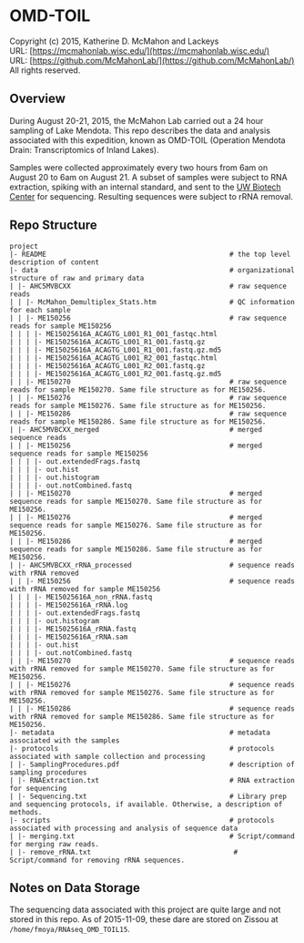 OMD-TOIL
===
Copyright (c) 2015, Katherine D. McMahon and Lackeys  
URL: [https://mcmahonlab.wisc.edu/](https://mcmahonlab.wisc.edu/)  
URL: [https://github.com/McMahonLab/](https://github.com/McMahonLab/)  
All rights reserved.

Overview
--
During August 20-21, 2015, the McMahon Lab carried out a 24 hour sampling of Lake Mendota. This repo describes the data and analysis associated with this expedition, known as OMD-TOIL (Operation Mendota Drain: Transcriptomics of Inland Lakes).

Samples were collected approximately every two hours from 6am on August 20 to 6am on August 21. A subset of samples were subject to RNA extraction, spiking with an internal standard, and sent to the [UW Biotech Center](https://www.biotech.wisc.edu/) for sequencing. Resulting sequences were subject to rRNA removal.

Repo Structure
--
    project
    |- README                                             # the top level description of content
    |- data                                               # organizational structure of raw and primary data
    | |- AHC5MVBCXX                                       # raw sequence reads
    | | |- McMahon_Demultiplex_Stats.htm                  # QC information for each sample
    | | |- ME150256                                       # raw sequence reads for sample ME150256
    | | | |- ME15025616A_ACAGTG_L001_R1_001_fastqc.html   
    | | | |- ME15025616A_ACAGTG_L001_R1_001.fastq.gz      
    | | | |- ME15025616A_ACAGTG_L001_R1_001.fastq.gz.md5  
    | | | |- ME15025616A_ACAGTG_L001_R2_001_fastqc.html   
    | | | |- ME15025616A_ACAGTG_L001_R2_001.fastq.gz      
    | | | |- ME15025616A_ACAGTG_L001_R2_001.fastq.gz.md5  
    | | |- ME150270                                       # raw sequence reads for sample ME150270. Same file structure as for ME150256.
    | | |- ME150276                                       # raw sequence reads for sample ME150276. Same file structure as for ME150256.
    | | |- ME150286                                       # raw sequence reads for sample ME150286. Same file structure as for ME150256.
    | |- AHC5MVBCXX_merged                                # merged sequence reads
    | | |- ME150256                                       # merged sequence reads for sample ME150256
    | | | |- out.extendedFrags.fastq
    | | | |- out.hist
    | | | |- out.histogram
    | | | |- out.notCombined.fastq
    | | |- ME150270                                       # merged sequence reads for sample ME150270. Same file structure as for ME150256.
    | | |- ME150276                                       # merged sequence reads for sample ME150276. Same file structure as for ME150256.
    | | |- ME150286                                       # merged sequence reads for sample ME150286. Same file structure as for ME150256.
    | |- AHC5MVBCXX_rRNA_processed                        # sequence reads with rRNA removed
    | | |- ME150256                                       # sequence reads with rRNA removed for sample ME150256
    | | | |- ME15025616A_non_rRNA.fastq  
    | | | |- ME15025616A_rRNA.log  
    | | | |- out.extendedFrags.fastq  
    | | | |- out.histogram
    | | | |- ME15025616A_rRNA.fastq      
    | | | |- ME15025616A_rRNA.sam  
    | | | |- out.hist                 
    | | | |- out.notCombined.fastq
    | | |- ME150270                                       # sequence reads with rRNA removed for sample ME150270. Same file structure as for ME150256.
    | | |- ME150276                                       # sequence reads with rRNA removed for sample ME150276. Same file structure as for ME150256.
    | | |- ME150286                                       # sequence reads with rRNA removed for sample ME150286. Same file structure as for ME150256.
    |- metadata                                           # metadata associated with the samples
    |- protocols                                          # protocols associated with sample collection and processing
    | |- SamplingProcedures.pdf                           # description of sampling procedures
    | |- RNAExtraction.txt                                # RNA extraction for sequencing
    | |- Sequencing.txt                                   # Library prep and sequencing protocols, if available. Otherwise, a description of methods.
    |- scripts                                            # protocols associated with processing and analysis of sequence data
    | |- merging.txt                                      # Script/command for merging raw reads.
    | |- remove_rRNA.txt                                   # Script/command for removing rRNA sequences.
Notes on Data Storage
--
The sequencing data associated with this project are quite large and not stored in this repo. As of 2015-11-09, these dare are stored on Zissou at `/home/fmoya/RNAseq_OMD_TOIL15`.
